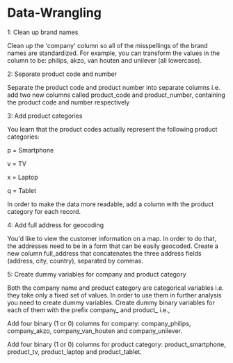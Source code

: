 # Data-Wrangling

1: Clean up brand names

Clean up the 'company' column so all of the misspellings of the brand names are standardized. For example, you can transform the values in the column to be: philips, akzo, van houten and unilever (all lowercase).

2: Separate product code and number

Separate the product code and product number into separate columns i.e. add two new columns called product_code and product_number, containing the product code and number respectively

3: Add product categories

You learn that the product codes actually represent the following product categories:

p = Smartphone

v = TV

x = Laptop

q = Tablet

In order to make the data more readable, add a column with the product category for each record.

4: Add full address for geocoding

You'd like to view the customer information on a map. In order to do that, the addresses need to be in a form that can be easily geocoded. Create a new column full_address that concatenates the three address fields (address, city, country), separated by commas.

5: Create dummy variables for company and product category

Both the company name and product category are categorical variables i.e. they take only a fixed set of values. In order to use them in further analysis you need to create dummy variables. Create dummy binary variables for each of them with the prefix company_ and product_ i.e.,

Add four binary (1 or 0) columns for company: company_philips, company_akzo, company_van_houten and company_unilever.

Add four binary (1 or 0) columns for product category: product_smartphone, product_tv, product_laptop and product_tablet.
